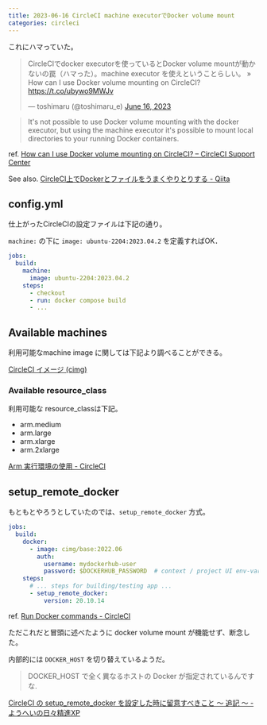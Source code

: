 ```yaml
---
title: 2023-06-16 CircleCI machine executorでDocker volume mount
categories: circleci
---
```


これにハマっていた。

<blockquote class="twitter-tweet"><p lang="ja" dir="ltr">CircleCIでdocker executorを使っているとDocker volume mountが動かないの罠（ハマった）。machine executor を使えということらしい。 » How can I use Docker volume mounting on CircleCI? <a href="https://t.co/ubywo9MWJv">https://t.co/ubywo9MWJv</a></p>&mdash; toshimaru (@toshimaru_e) <a href="https://twitter.com/toshimaru_e/status/1669523274836094976?ref_src=twsrc%5Etfw">June 16, 2023</a></blockquote> <script async src="https://platform.twitter.com/widgets.js" charset="utf-8"></script>

> It's not possible to use Docker volume mounting with the docker executor, but using the machine executor it's possible to mount local directories to your running Docker containers.

ref. [How can I use Docker volume mounting on CircleCI? – CircleCI Support Center](https://support.circleci.com/hc/en-us/articles/360007324514-How-can-I-mount-volumes-to-docker-containers-)

See also. [CircleCI上でDockerとファイルをうまくやりとりする - Qiita](https://qiita.com/samayotta/items/d02b531f3082894f7ef8)

## config.yml

仕上がったCircleCIの設定ファイルは下記の通り。

`machine:` の下に `image: ubuntu-2204:2023.04.2` を定義すればOK．

```yml
jobs:
  build:
    machine:
      image: ubuntu-2204:2023.04.2
    steps:
      - checkout
      - run: docker compose build
      - ...
```

## Available machines

利用可能なmachine image に関しては下記より調べることができる。

[CircleCI イメージ (cimg)](https://circleci.com/developer/ja/images?imageType=machine)

### Available resource_class

利用可能な resource_classは下記。

- arm.medium
- arm.large
- arm.xlarge
- arm.2xlarge

[Arm 実行環境の使用 - CircleCI](https://circleci.com/docs/ja/using-arm/)

## setup_remote_docker

もともとやろうとしていたのでは、`setup_remote_docker` 方式。

```yml
jobs:
  build:
    docker:
      - image: cimg/base:2022.06
        auth:
          username: mydockerhub-user
          password: $DOCKERHUB_PASSWORD  # context / project UI env-var reference
    steps:
      # ... steps for building/testing app ...
      - setup_remote_docker:
          version: 20.10.14
```

ref. [Run Docker commands - CircleCI](https://circleci.com/docs/building-docker-images/)

ただこれだと冒頭に述べたように docker volume mount が機能せず、断念した。

内部的には `DOCKER_HOST` を切り替えているようだ。

> DOCKER_HOST で全く異なるホストの Docker が指定されているんですな.

[CircleCI の setup_remote_docker を設定した時に留意すべきこと 〜 追記 〜 - ようへいの日々精進XP](https://inokara.hateblo.jp/entry/2019/11/25/000021)
